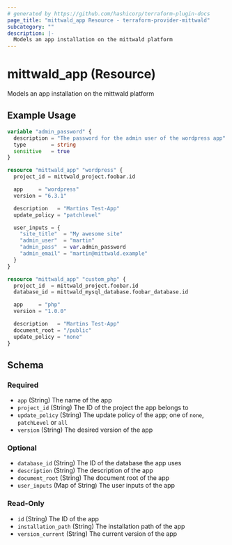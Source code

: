 ```yaml
---
# generated by https://github.com/hashicorp/terraform-plugin-docs
page_title: "mittwald_app Resource - terraform-provider-mittwald"
subcategory: ""
description: |-
  Models an app installation on the mittwald platform
---
```


# mittwald_app (Resource)

Models an app installation on the mittwald platform

## Example Usage

```terraform
variable "admin_password" {
  description = "The password for the admin user of the wordpress app"
  type        = string
  sensitive   = true
}

resource "mittwald_app" "wordpress" {
  project_id = mittwald_project.foobar.id

  app     = "wordpress"
  version = "6.3.1"

  description   = "Martins Test-App"
  update_policy = "patchlevel"

  user_inputs = {
    "site_title"  = "My awesome site"
    "admin_user"  = "martin"
    "admin_pass"  = var.admin_password
    "admin_email" = "martin@mittwald.example"
  }
}

resource "mittwald_app" "custom_php" {
  project_id  = mittwald_project.foobar.id
  database_id = mittwald_mysql_database.foobar_database.id

  app     = "php"
  version = "1.0.0"

  description   = "Martins Test-App"
  document_root = "/public"
  update_policy = "none"
}
```

<!-- schema generated by tfplugindocs -->
## Schema

### Required

- `app` (String) The name of the app
- `project_id` (String) The ID of the project the app belongs to
- `update_policy` (String) The update policy of the app; one of `none`, `patchLevel` or `all`
- `version` (String) The desired version of the app

### Optional

- `database_id` (String) The ID of the database the app uses
- `description` (String) The description of the app
- `document_root` (String) The document root of the app
- `user_inputs` (Map of String) The user inputs of the app

### Read-Only

- `id` (String) The ID of the app
- `installation_path` (String) The installation path of the app
- `version_current` (String) The current version of the app
